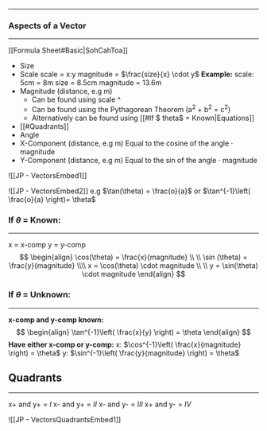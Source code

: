 ___
### Aspects of a Vector
---
[[Formula Sheet#Basic|SohCahToa]]
- Size
- Scale
	scale = x:y
	magnitude = $\frac{size}{x} \cdot y$
	**Example:** 
		scale: 5cm = 8m
		size = 8.5cm
		magnitude = 13.6m
- Magnitude (distance, e.g m)
	- Can be found using scale ^
	- Can be found using the Pythagorean Theorem (a<sup>2</sup> + b<sup>2</sup> = c<sup>2</sup>)
	- Alternatively can be found using [[#If $ theta$ = Known|Equations]]
- [[#Quadrants]]
- Angle
- X-Component (distance, e.g m)
	Equal to the cosine of the angle $\cdot$ magnitude
- Y-Component (distance, e.g m)
	Equal to the sin of the angle $\cdot$ magnitude

![[JP - VectorsEmbed1]]

![[JP - VectorsEmbed2]]
e.g $\tan(\theta) = \frac{o}{a}$ or $\tan^{-1}\left( \frac{o}{a} \right)= \theta$

### If $\theta$ = Known:
---
x = x-comp
y = y-comp
$$
\begin{align}
\cos(\theta) = \frac{x}{magnitude} \\ \\
\sin (\theta) = \frac{y}{magnitude} \\\\
x = \cos(\theta) \cdot magnitude \\ \\
y = \sin(\theta) \cdot magnitude
\end{align}
$$

### If $\theta$ = Unknown:
---
**x-comp and y-comp known:**
$$
\begin{align}
\tan^{-1}\left( \frac{x}{y} \right) = \theta
\end{align}
$$
**Have either x-comp or y-comp:**
x:     $\cos^{-1}\left( \frac{x}{magnitude} \right) = \theta$
y:     $\sin^{-1}\left( \frac{y}{magnitude} \right) = \theta$
## Quadrants
---
x+ and y+ = $I$
x- and y+ = $II$
x- and y- = $III$
x+ and y- = $IV$

![[JP - VectorsQuadrantsEmbed1]]
